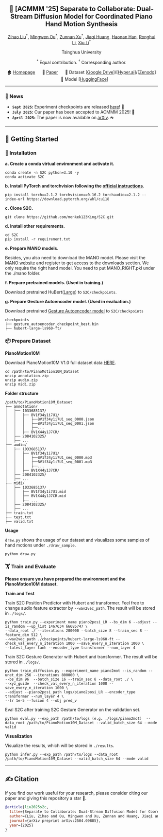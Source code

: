 <div align="center">

## 🎹 [ACMMM '25] Separate to Collaborate: Dual-Stream Diffusion Model for Coordinated Piano Hand Motion Synthesis

[Zihao Liu](https://github.com/monkek123King)<sup>\*</sup>, [Mingwen Ou](https://github.com/OMTHSJUHW)<sup>\*</sup>, [Zunnan Xu](https://kkakkkka.github.io/)<sup>\*</sup>, [Jiaqi Huang](https://github.com/jiaqihuang01), [Haonan Han](https://vincenthancoder.github.io/), [Ronghui Li](https://li-ronghui.github.io/), [Xiu Li](https://scholar.google.com/citations?hl=zh-CN&user=Xrh1OIUAAAAJ&view_op=list_works&sortby=pubdate)<sup>†</sup>

Tsinghua University

<sup>\*</sup> Equal contribution.
<sup>†</sup> Corresponding author.

🏠 [Homepage](https://monkek123King.github.io/S2C_page)      📄 [Paper](https://arxiv.org/abs/2504.09885)      💾 Dataset [[Google Drive](https://drive.google.com/drive/folders/1JY0zOE0s7v9ZYLlIP1kCZUdNrih5nYEt?usp=sharing)]/[[Hyper.ai](https://hyper.ai/datasets/32494)]/[[Zenodo](https://zenodo.org/records/13297386)]      🤗 Model [[HuggingFace](https://huggingface.co/thuteam/S2C/tree/main)]

</div>

-----

### 📢 News

  * **`Sept 2025`:** Experiment checkpoints are released [here](https://huggingface.co/thuteam/S2C)\! 🎉
  * **`July 2025`:** Our paper has been accepted to ACMMM 2025\! 🥳
  * **`April 2025`:** The paper is now available on [arXiv](https://arxiv.org/abs/2504.09885). ☕️

-----

## 🚀 Getting Started

### 🔧 Installation

**a. Create a conda virtual environment and activate it.**
```shell
conda create -n S2C python=3.10 -y
conda activate S2C
```

**b. Install PyTorch and torchvision following the [official instructions](https://pytorch.org/).**
```shell
pip install torch==2.1.2 torchvision==0.16.2 torchaudio==2.1.2 --index-url https://download.pytorch.org/whl/cu118
```

**c. Clone S2C.**
```
git clone https://github.com/monkek123King/S2C.git
```

**d. Install other requirements.**
```shell
cd S2C
pip install -r requirement.txt
```

**e. Prepare MANO models.**

Besides, you also need to download the MANO model. Please visit the [MANO website](https://mano.is.tue.mpg.de/) and register to get access to the downloads section. We only require the right hand model. You need to put MANO_RIGHT.pkl under the ./mano folder.

**f. Prepare pretrained models. (Used in training.)**

Download pretrained HuBert([Large](https://huggingface.co/facebook/hubert-large-ls960-ft))  to `S2C/checkpoints`.

**g. Prepare Gesture Autoencoder model. (Used in evaluation.)**

Download pretrained [Gesture Autoencoder model](https://drive.google.com/file/d/1G2Fe_zlJn8I_U_VGldH4SsIa_KauvG3p/view?usp=sharing) to `S2C/checkpoints`

```
checkpoints
├── gesture_autoencoder_checkpoint_best.bin
├── hubert-large-ls960-ft/
```

### 📦 Prepare Dataset

**PianoMotion10M**

Download PianoMotion10M V1.0 full dataset data [HERE](https://drive.google.com/drive/folders/1JY0zOE0s7v9ZYLlIP1kCZUdNrih5nYEt?usp=sharing).

```
cd /path/to/PianoMotion10M_Dataset
unzip annotation.zip
unzip audio.zip
unzip midi.zip
```


**Folder structure**
```
/path/to/PianoMotion10M_Dataset
├── annotation/
│   ├── 1033685137/
│   │   ├── BV1f34y1i7U1/
│   │   │   ├──BV1f34y1i7U1_seq_0000.json
│   │   │   ├──BV1f34y1i7U1_seq_0001.json
│   │   │   ├──...
│   │   ├── BV1X44y1J7CR/
│   ├── 2084102325/
│   ├── ...
├── audio/
│   ├── 1033685137/
│   │   ├── BV1f34y1i7U1/
│   │   │   ├──BV1f34y1i7U1_seq_0000.mp3
│   │   │   ├──BV1f34y1i7U1_seq_0001.mp3
│   │   │   ├──...
│   │   ├── BV1X44y1J7CR/
│   ├── 2084102325/
│   ├── ...
├── midi/
│   ├── 1033685137/
│   │   ├── BV1f34y1i7U1.mid
│   │   ├── BV1X44y1J7CR.mid
│   │   ├── ...
│   ├── 2084102325/
│   ├── ...
├── train.txt
├── test.txt
├── valid.txt
```

**Usage**

`draw.py` shows the usage of our dataset and visualizes some samples of hand motions under `./draw_sample`.

```shell
python draw.py
```

### 🏋️ Train and Evaluate

**Please ensure you have prepared the environment and the PianoMotion10M dataset.**

**Train and Test**

Train S2C Position Predictor with Hubert and transformer. Feel free to change audio feature extractor by `--wav2vec_path`. The result will be stored in `./logs/`.
```
python train.py --experiment_name piano2posi_LR --bs_dim 6 --adjust --is_random --up_list 1467634 66685747 \
--data_root ./ --iterations 200000 --batch_size 8 --train_sec 8 --feature_dim 512 \
--wav2vec_path ./checkpoints/hubert-large-ls960-ft --check_val_every_n_iteration 1000 --save_every_n_iteration 1000 \
--latest_layer tanh --encoder_type transformer --num_layer 4
```

Train S2C Gesture Generator with Hubert and transformer. The result will be stored in `./logs/`.
```
python train_diffusion.py --experiment_name piano2mot --is_random --unet_dim 256 --iterations 800000 \
--bs_dim 96  --batch_size 16 --train_sec 8 --data_root ./ \
--xyz_guide  --check_val_every_n_iteration 1000 --save_every_n_iteration 1000 \
--adjust --piano2posi_path logs/piano2posi_LR --encoder_type transformer --num_layer 4 \
--lr 1e-5 --fusion 4 --obj pred_v
```

Eval S2C after training S2C Gesture Generator on the validation set.
```
python eval.py --exp_path /path/to/logs (e.g. ./logs/piano2mot)  --data_root /path/to/PianoMotion10M_Dataset --valid_batch_size 64 --mode valid
```

**Visualization**

Visualize the results, which will be stored in `./results`.

```
python infer.py --exp_path /path/to/logs --data_root /path/to/PianoMotion10M_Dataset --valid_batch_size 64 --mode valid
```

-----

## ✍️ Citation

If you find our work useful for your research, please consider citing our paper and giving this repository a star 🌟.

```bibtex
@article{liu2025s2c,
  title={Separate to Collaborate: Dual-Stream Diffusion Model for Coordinated Piano Hand Motion Synthesis},
  author={Liu, Zihao and Ou, Mingwen and Xu, Zunnan and Huang, Jiaqi and Han, Haonan and Li, Ronghui and Li, Xiu},
  journal={arXiv preprint arXiv:2504.09885},
  year={2025}
}
```
